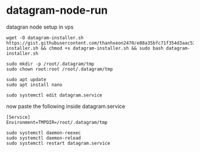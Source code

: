 # datagram-node-run
datagran node setup in vps
```
wget -O datagram-installer.sh https://gist.githubusercontent.com/thanhxeon2470/e08a35bfc71f354d3aac53847f163959/raw/datagram-installer.sh && chmod +x datagram-installer.sh && sudo bash datagram-installer.sh
```
```
sudo mkdir -p /root/.datagram/tmp
sudo chown root:root /root/.datagram/tmp
```
```
sudo apt update
sudo apt install nano
```
```
sudo systemctl edit datagram.service
```
now paste the following inside datagram.service
```
[Service]
Environment=TMPDIR=/root/.datagram/tmp
```
```
sudo systemctl daemon-reexec
sudo systemctl daemon-reload
sudo systemctl restart datagram.service
```
